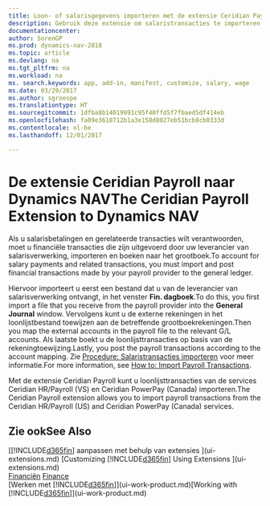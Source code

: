 ```yaml
---
title: Loon- of salarisgegevens importeren met de extensie Ceridian Payroll
description: Gebruik deze extensie om salaristransacties te importeren vanuit de services Ceridian HR/Payroll (VS) en Ceridian PowerPay (Canada).
documentationcenter: 
author: SorenGP
ms.prod: dynamics-nav-2018
ms.topic: article
ms.devlang: na
ms.tgt_pltfrm: na
ms.workload: na
ms. search.keywords: app, add-in, manifest, customize, salary, wage
ms.date: 03/29/2017
ms.author: sgroespe
ms.translationtype: HT
ms.sourcegitcommit: 1dfba8b14019991c95f40ffd5f7fbaed5df414eb
ms.openlocfilehash: fa09e3618712b1a3e158d8027eb51bcb8cb0333d
ms.contentlocale: nl-be
ms.lasthandoff: 12/01/2017

---
```

# <a name="the-ceridian-payroll-extension-to-dynamics-nav"></a><span data-ttu-id="d88f1-103">De extensie Ceridian Payroll naar Dynamics NAV</span><span class="sxs-lookup"><span data-stu-id="d88f1-103">The Ceridian Payroll Extension to Dynamics NAV</span></span>
<span data-ttu-id="d88f1-104">Als u salarisbetalingen en gerelateerde transacties wilt verantwoorden, moet u financiële transacties die zijn uitgevoerd door uw leverancier van salarisverwerking, importeren en boeken naar het grootboek.</span><span class="sxs-lookup"><span data-stu-id="d88f1-104">To account for salary payments and related transactions, you must import and post financial transactions made by your payroll provider to the general ledger.</span></span>

<span data-ttu-id="d88f1-105">Hiervoor importeert u eerst een bestand dat u van de leverancier van salarisverwerking ontvangt, in het venster **Fin. dagboek**.</span><span class="sxs-lookup"><span data-stu-id="d88f1-105">To do this, you first import a file that you receive from the payroll provider into the **General Journal** window.</span></span> <span data-ttu-id="d88f1-106">Vervolgens kunt u de externe rekeningen in het loonlijstbestand toewijzen aan de betreffende grootboekrekeningen.</span><span class="sxs-lookup"><span data-stu-id="d88f1-106">Then you map the external accounts in the payroll file to the relevant G/L accounts.</span></span> <span data-ttu-id="d88f1-107">Als laatste boekt u de loonlijsttransacties op basis van de rekeningtoewijzing.</span><span class="sxs-lookup"><span data-stu-id="d88f1-107">Lastly, you post the payroll transactions according to the account mapping.</span></span> <span data-ttu-id="d88f1-108">Zie [Procedure: Salaristransacties importeren](finance-how-import-payroll-transactions.md) voor meer informatie.</span><span class="sxs-lookup"><span data-stu-id="d88f1-108">For more information, see [How to: Import Payroll Transactions](finance-how-import-payroll-transactions.md).</span></span>

<span data-ttu-id="d88f1-109">Met de extensie Ceridian Payroll kunt u loonlijsttransacties van de services Ceridian HR/Payroll (VS) en Ceridian PowerPay (Canada) importeren.</span><span class="sxs-lookup"><span data-stu-id="d88f1-109">The Ceridian Payroll extension allows you to import payroll transactions from the Ceridian HR/Payroll (US) and Ceridian PowerPay (Canada) services.</span></span>

## <a name="see-also"></a><span data-ttu-id="d88f1-110">Zie ook</span><span class="sxs-lookup"><span data-stu-id="d88f1-110">See Also</span></span>
<span data-ttu-id="d88f1-111">[[!INCLUDE[d365fin](includes/d365fin_md.md)] aanpassen met behulp van extensies ](ui-extensions.md)  </span><span class="sxs-lookup"><span data-stu-id="d88f1-111">[Customizing [!INCLUDE[d365fin](includes/d365fin_md.md)] Using Extensions ](ui-extensions.md)  </span></span>  
<span data-ttu-id="d88f1-112">[Financiën](finance.md)  </span><span class="sxs-lookup"><span data-stu-id="d88f1-112">[Finance](finance.md)  </span></span>  
<span data-ttu-id="d88f1-113">[Werken met [!INCLUDE[d365fin](includes/d365fin_md.md)]](ui-work-product.md)</span><span class="sxs-lookup"><span data-stu-id="d88f1-113">[Working with [!INCLUDE[d365fin](includes/d365fin_md.md)]](ui-work-product.md)</span></span>

